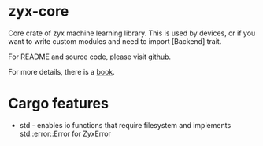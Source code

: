 # zyx-core

Core crate of zyx machine learning library. This is used by devices, or if you want to write custom modules
and need to import [Backend] trait.

For README and source code, please visit [github](https://www.github.com/zk4x/zyx).

For more details, there is a [book](https://zk4x.github.io/zyx).

# Cargo features

- std - enables io functions that require filesystem and implements std::error::Error for ZyxError

